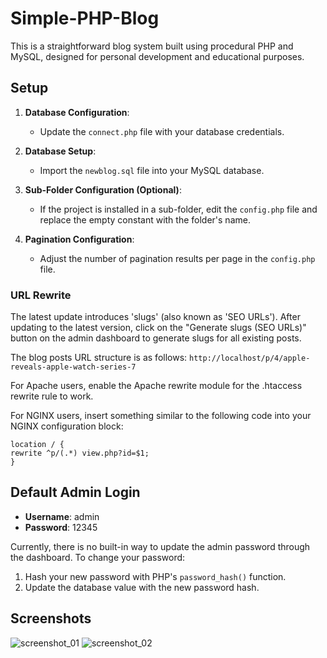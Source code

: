 # Simple-PHP-Blog

This is a straightforward blog system built using procedural PHP and MySQL, designed for personal development and educational purposes.

## Setup

1. **Database Configuration**:
   - Update the `connect.php` file with your database credentials.

2. **Database Setup**:
   - Import the `newblog.sql` file into your MySQL database.

3. **Sub-Folder Configuration (Optional)**:
   - If the project is installed in a sub-folder, edit the `config.php` file and replace the empty constant with the folder's name.

4. **Pagination Configuration**:
   - Adjust the number of pagination results per page in the `config.php` file.

### URL Rewrite

The latest update introduces 'slugs' (also known as 'SEO URLs'). After updating to the latest version, click on the "Generate slugs (SEO URLs)" button on the admin dashboard to generate slugs for all existing posts.

The blog posts URL structure is as follows: `http://localhost/p/4/apple-reveals-apple-watch-series-7`

For Apache users, enable the Apache rewrite module for the .htaccess rewrite rule to work.

For NGINX users, insert something similar to the following code into your NGINX configuration block:

```
location / {
rewrite ^p/(.*) view.php?id=$1;
}
```

## Default Admin Login

- **Username**: admin
- **Password**: 12345

Currently, there is no built-in way to update the admin password through the dashboard. To change your password:
   1. Hash your new password with PHP's `password_hash()` function.
   2. Update the database value with the new password hash.

## Screenshots

![screenshot_01](https://user-images.githubusercontent.com/16838612/66112823-78d32e00-e5c3-11e9-9b38-93ba488071e0.jpg)
![screenshot_02](https://user-images.githubusercontent.com/16838612/66112874-8d172b00-e5c3-11e9-97e4-590da5675100.jpg)
